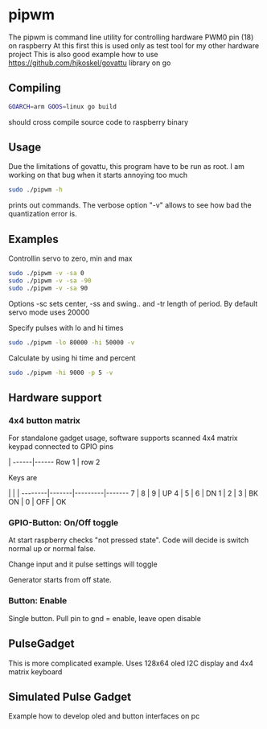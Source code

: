 pipwm
=====

The pipwm is command line utility for controlling hardware PWM0 pin (18) on raspberry
At this first this is used only as test tool for my other hardware project
This is also good example how to use https://github.com/hjkoskel/govattu library on go

## Compiling ##

```sh
GOARCH=arm GOOS=linux go build
```
should cross compile source code to raspberry binary

## Usage ##
Due the limitations of govattu, this program have to be run as root. I am working on that bug when it starts annoying too much

```sh
sudo ./pipwm -h
```
prints out commands.  The verbose option "-v" allows to see how bad the quantization error is.

## Examples ##

Controllin servo to zero, min and max
```sh
sudo ./pipwm -v -sa 0
sudo ./pipwm -v -sa -90
sudo ./pipwm -v -sa 90
```

Options -sc sets center, -ss and swing.. and -tr length of period. By default servo mode uses 20000

Specify pulses with lo and hi times
```sh
sudo ./pipwm -lo 80000 -hi 50000 -v
```

Calculate by using hi time and percent
```sh
sudo ./pipwm -hi 9000 -p 5 -v
```

## Hardware support ##

###

### 4x4 button matrix ###
For standalone gadget usage, software supports scanned 4x4 matrix keypad connected to GPIO pins

[]()  |
------|------
Row 1 | row 2


Keys are

[]()    |       |         |
--------|-------|---------|-------
   7    |   8   |   9     |   UP
   4    |   5   |   6     |   DN
   1    |   2   |   3     |   BK
   ON   |   0   |   OFF   |   OK

### GPIO-Button: On/Off toggle ###
At start raspberry checks "not pressed state". Code will decide is switch
normal up or normal false.

Change input and it pulse settings will toggle

Generator starts from off state.

### Button: Enable ###
Single button. Pull pin to gnd = enable, leave open disable



## PulseGadget
This is more complicated example. Uses 128x64 oled I2C display and 4x4 matrix keyboard

## Simulated Pulse Gadget
Example how to develop oled and button interfaces on pc

